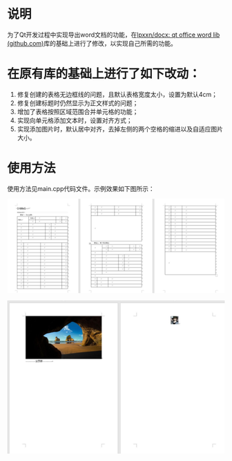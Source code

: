 # 说明

为了Qt开发过程中实现导出word文档的功能，在[lpxxn/docx: qt office word lib (github.com)](https://github.com/lpxxn/docx)库的基础上进行了修改，以实现自己所需的功能。

# 在原有库的基础上进行了如下改动：

1. 修复创建的表格无边框线的问题，且默认表格宽度太小，设置为默认4cm；
2. 修复创建标题时仍然显示为正文样式的问题；
3. 增加了表格按照区域范围合并单元格的功能；
4. 实现向单元格添加文本时，设置对齐方式；
5. 实现添加图片时，默认居中对齐，去掉左侧的两个空格的缩进以及自适应图片大小。

# 使用方法

使用方法见main.cpp代码文件。示例效果如下图所示：

![](doc/pic1.jpg)

![](doc/pic2.jpg)
